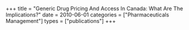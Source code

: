 +++
title = "Generic Drug Pricing And Access In Canada: What Are The Implications?"
date = 2010-06-01
categories = ["Pharmaceuticals Management"]
types = ["publications"]
+++
